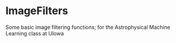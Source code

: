 # ImageFilters
Some basic image filtering functions; for the Astrophysical Machine Learning class at UIowa
